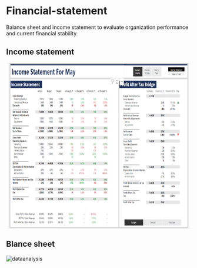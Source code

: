# Financial-statement
Balance sheet and income statement to evaluate organization performance and current financial stability. 

## Income statement 

<img align="center" alt="dataanalysis"  width = "1000" height = "450px" src="Income statement .png">

## Blance sheet 

<img align="center" alt="dataanalysis"  width = "1000" height = "450px" src="https://miro.medium.com/v2/resize:fit:679/1*cXdJh394X6YIzRCvXsaJzg.gif">
